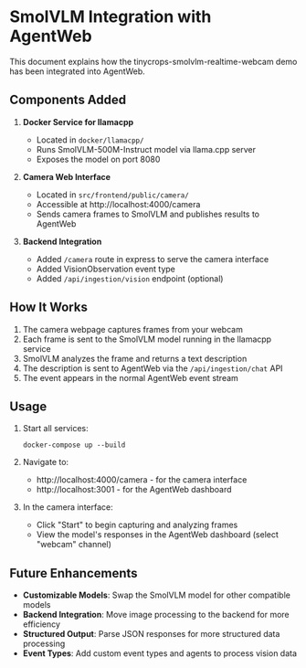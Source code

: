 # SmolVLM Integration with AgentWeb

This document explains how the tinycrops-smolvlm-realtime-webcam demo has been integrated into AgentWeb.

## Components Added

1. **Docker Service for llamacpp**
   - Located in `docker/llamacpp/`
   - Runs SmolVLM-500M-Instruct model via llama.cpp server
   - Exposes the model on port 8080

2. **Camera Web Interface**
   - Located in `src/frontend/public/camera/`
   - Accessible at http://localhost:4000/camera
   - Sends camera frames to SmolVLM and publishes results to AgentWeb

3. **Backend Integration**
   - Added `/camera` route in express to serve the camera interface
   - Added VisionObservation event type
   - Added `/api/ingestion/vision` endpoint (optional)

## How It Works

1. The camera webpage captures frames from your webcam
2. Each frame is sent to the SmolVLM model running in the llamacpp service
3. SmolVLM analyzes the frame and returns a text description
4. The description is sent to AgentWeb via the `/api/ingestion/chat` API
5. The event appears in the normal AgentWeb event stream

## Usage

1. Start all services:
   ```
   docker-compose up --build
   ```

2. Navigate to:
   - http://localhost:4000/camera - for the camera interface
   - http://localhost:3001 - for the AgentWeb dashboard

3. In the camera interface:
   - Click "Start" to begin capturing and analyzing frames
   - View the model's responses in the AgentWeb dashboard (select "webcam" channel)

## Future Enhancements

- **Customizable Models**: Swap the SmolVLM model for other compatible models
- **Backend Integration**: Move image processing to the backend for more efficiency
- **Structured Output**: Parse JSON responses for more structured data processing
- **Event Types**: Add custom event types and agents to process vision data 